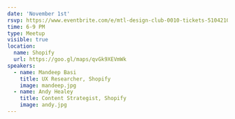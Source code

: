 ```yaml
---
date: 'November 1st'
rsvp: https://www.eventbrite.com/e/mtl-design-club-0010-tickets-51042101299
time: 6-9 PM
type: Meetup
visible: true
location:
  name: Shopify
  url: https://goo.gl/maps/qvGk9XEVmWk
speakers:
  - name: Mandeep Basi
    title: UX Researcher, Shopify
    image: mandeep.jpg
  - name: Andy Healey
    title: Content Strategist, Shopify
    image: andy.jpg
---
```

